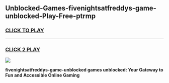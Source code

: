 
## Unblocked-Games-fivenightsatfreddys-game-unblocked-Play-Free-ptrmp
<h3>
<a href="https://premium76.site?title=fivenightsatfreddys-game-unblocked&ref=23A">CLICK TO PLAY</a></h3>
<hr>

<h3>
<a href="https://premium76.site?title=fivenightsatfreddys-game-unblocked&ref=23A">CLICK 2 PLAY</a>
  
</h3>

<a href="https://premium76.site?title=fivenightsatfreddys-game-unblocked&ref=23A"><img src="https://clearcache.store/games.png"></a>


**fivenightsatfreddys-game-unblocked games unblocked: Your Gateway to Fun and Accessible Online Gaming**
